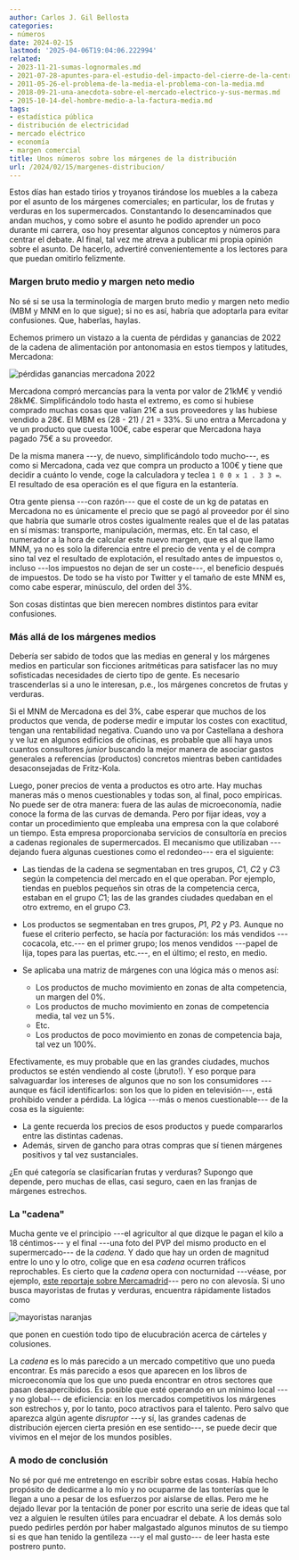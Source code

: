 ```yaml
---
author: Carlos J. Gil Bellosta
categories:
- números
date: 2024-02-15
lastmod: '2025-04-06T19:04:06.222994'
related:
- 2023-11-21-sumas-lognormales.md
- 2021-07-28-apuntes-para-el-estudio-del-impacto-del-cierre-de-la-central-nuclear-de-garona-en-el-precio-de-la-electricidad-en-espana.md
- 2011-05-26-el-problema-de-la-media-el-problema-con-la-media.md
- 2018-09-21-una-anecdota-sobre-el-mercado-electrico-y-sus-mermas.md
- 2015-10-14-del-hombre-medio-a-la-factura-media.md
tags:
- estadística pública
- distribución de electricidad
- mercado eléctrico
- economía
- margen comercial
title: Unos números sobre los márgenes de la distribución
url: /2024/02/15/margenes-distribucion/
---
```


Estos días han estado tirios y troyanos tirándose los muebles a la cabeza por el asunto de los márgenes comerciales; en particular, los de frutas y verduras en los supermercados. Constantando lo desencaminados que andan muchos, y como sobre el asunto he podido aprender un poco durante mi carrera, oso hoy presentar algunos conceptos y números para centrar el debate. Al final, tal vez me atreva a publicar mi propia opinión sobre el asunto. De hacerlo, advertiré convenientemente a los lectores para que puedan omitirlo felizmente.

### Margen bruto medio y margen neto medio

No sé si se usa la terminología de margen bruto medio y margen neto medio (MBM y MNM en lo que sigue); si no es así, habría que adoptarla para evitar confusiones. Que, haberlas, haylas.

Echemos primero un vistazo a la cuenta de pérdidas y ganancias de 2022 de la cadena de alimentación por antonomasia en estos tiempos y latitudes, Mercadona:

![pérdidas ganancias mercadona 2022](/wp-uploads/2024/pyg_mercadona_2024.png#center)

Mercadona compró mercancías para la venta por valor de 21kM€ y vendió 28kM€. Simplificándolo todo hasta el extremo, es como si hubiese comprado muchas cosas que valían 21€ a sus proveedores y las hubiese vendido a 28€. El MBM es (28 - 21) / 21 = 33%. Si uno entra a Mercadona y ve un producto que cuesta 100€, cabe esperar que Mercadona haya pagado 75€ a su proveedor.

De la misma manera ---y, de nuevo, simplificándolo todo mucho---, es como si Mercadona, cada vez que compra un producto a 100€ y tiene que decidir a cuánto lo vende, coge la calculadora y teclea `1 0 0 x 1 . 3 3 =`. El resultado de esa operación es el que figura en la estantería.

Otra gente piensa ---con razón--- que el coste de un kg de patatas en Mercadona no es únicamente el precio que se pagó al proveedor por él sino que habría que sumarle otros costes igualmente reales que el de las patatas en sí mismas: transporte, manipulación, mermas, etc. En tal caso, el numerador a la hora de calcular este nuevo margen, que es al que llamo MNM, ya no es solo la diferencia entre el precio de venta y el de compra sino tal vez el resultado de explotación, el resultado antes de impuestos o, incluso ---los impuestos no dejan de ser un coste---, el beneficio después de impuestos. De todo se ha visto por Twitter y el tamaño de este MNM es, como cabe esperar, minúsculo, del orden del 3%.

Son cosas distintas que bien merecen nombres distintos para evitar confusiones.

### Más allá de los márgenes medios

Debería ser sabido de todos que las medias en general y los márgenes medios en particular son ficciones aritméticas para satisfacer las no muy sofisticadas necesidades de cierto tipo de gente. Es necesario trascenderlas si a uno le interesan, p.e., los márgenes concretos de frutas y verduras.

Si el MNM de Mercadona es del 3%, cabe esperar que muchos de los productos que venda, de poderse medir e imputar los costes con exactitud, tengan una rentabilidad negativa. Cuando uno va por Castellana a deshora y ve luz en algunos edificios de oficinas, es probable que allí haya unos cuantos consultores _junior_ buscando la mejor manera de asociar gastos generales a referencias (productos) concretos mientras beben cantidades desaconsejadas de Fritz-Kola.

Luego, poner precios de venta a productos es otro arte. Hay muchas maneras más o menos cuestionables y todas son, al final, poco empíricas. No puede ser de otra manera: fuera de las aulas de microeconomía, nadie conoce la forma de las curvas de demanda. Pero por fijar ideas, voy a contar un procedimiento que empleaba una empresa con la que colaboré un tiempo. Esta empresa proporcionaba servicios de consultoría en precios a cadenas regionales de supermercados. El mecanismo que utilizaban ---dejando fuera algunas cuestiones como el redondeo--- era el siguiente:

- Las tiendas de la cadena se segmentaban en tres grupos, $C1$, $C2$ y $C3$ según la competencia del mercado en el que operaban. Por ejemplo, tiendas en pueblos pequeños sin otras de la competencia cerca, estaban en el grupo $C1$; las de las grandes ciudades quedaban en el otro extremo, en el grupo $C3$.
- Los productos se segmentaban en tres grupos, $P1$, $P2$ y $P3$. Aunque no fuese el criterio perfecto, se hacía por facturación: los más vendidos ---cocacola, etc.--- en el primer grupo; los menos vendidos ---papel de lija, topes para las puertas, etc.---, en el último; el resto, en medio.
- Se aplicaba una matriz de márgenes con una lógica más o menos así:

    - Los productos de mucho movimiento en zonas de alta competencia, un margen del 0%.
    - Los productos de mucho movimiento en zonas de competencia media, tal vez un 5%.
    - Etc.
    - Los productos de poco movimiento en zonas de competencia baja, tal vez un 100%.

Efectivamente, es muy probable que en las grandes ciudades, muchos productos se estén vendiendo al coste (¡bruto!). Y eso porque para salvaguardar los intereses de algunos que no son los consumidores ---aunque es fácil identificarlos: son los que lo piden en televisión---, está prohibido vender a pérdida. La lógica ---más o menos cuestionable--- de la cosa es la siguiente:

- La gente recuerda los precios de esos productos y puede compararlos entre las distintas cadenas.
- Además, sirven de gancho para otras compras que sí tienen márgenes positivos y tal vez sustanciales.

¿En qué categoría se clasificarían frutas y verduras? Supongo que depende, pero muchas de ellas, casi seguro, caen en las franjas de márgenes estrechos.

### La "cadena"

Mucha gente ve el principio ---el agricultor al que dizque le pagan el kilo a 18 céntimos--- y el final ---una foto del PVP del mismo producto en el supermercado--- de la _cadena_. Y dado que hay un orden de magnitud entre lo uno y lo otro, colige que en esa _cadena_ ocurren tráficos reprochables. Es cierto que la _cadena_ opera con nocturnidad ---véase, por ejemplo, [este reportaje sobre Mercamadrid](https://www.youtube.com/watch?v=U5bch5IUZo0)--- pero no con alevosía. Si uno busca mayoristas de frutas y verduras, encuentra rápidamente listados como

![mayoristas naranjas](/wp-uploads/2024/mayoristas_naranjas.png#center)

que ponen en cuestión todo tipo de elucubración acerca de cárteles y colusiones.

La _cadena_ es lo más parecido a un mercado competitivo que uno pueda encontrar. Es más parecido a esos que aparecen en los libros de microeconomía que los que uno pueda encontrar en otros sectores que pasan desapercibidos. Es posible que esté operando en un mínimo local ---y no global--- de eficiencia: en los mercados competitivos los márgenes son estrechos y, por lo tanto, poco atractivos para el talento. Pero salvo que aparezca algún agente _disruptor_ ---y sí, las grandes cadenas de distribución ejercen cierta presión en ese sentido---, se puede decir que vivimos en el mejor de los mundos posibles.

### A modo de conclusión

No sé por qué me entretengo en escribir sobre estas cosas. Había hecho propósito de dedicarme a lo mío y no ocuparme de las tonterías que le llegan a uno a pesar de los esfuerzos por aislarse de ellas. Pero me he dejado llevar por la tentación de poner por escrito una serie de ideas que tal vez a alguien le resulten útiles para encuadrar el debate. A los demás solo puedo pedirles perdón por haber malgastado algunos minutos de su tiempo si es que han tenido la gentileza ---y el mal gusto--- de leer hasta este postrero punto.
